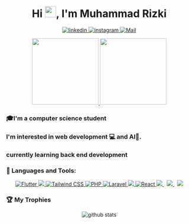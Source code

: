 <h1 align="center">Hi <img src="https://raw.githubusercontent.com/MartinHeinz/MartinHeinz/master/wave.gif" width="30px">, I'm Muhammad Rizki</h1>

<p align="center">
    <a href="https://www.linkedin.com/in/rizki-muhammad-32b4b4203/">
     <img alt="linkedin" src="https://img.shields.io/badge/Linkedin/rizki-300-blue?style=for-the-badge&logo=linkedin" />
  </a>
  <a href="https://www.instagram.com/krng_kng/">
    <img alt="instagram" src="https://img.shields.io/badge/Instagram/krng_kng-88-red?style=for-the-badge&logo=instagram" />
  </a>
  <a href="mailto:mrizki135790@gmail.com">
    <img alt="Mail" src="https://img.shields.io/badge/Mail/mrizki135790@gmail.com-Contact-red?style=for-the-badge&logo=gmail" />
  </a>
</p>

<p align="center">
<a href="https://github.com/MuhammadRizki8">
  <img height="180em" src="https://github-readme-stats-eight-theta.vercel.app/api?username=MuhammadRizki8&show_icons=true&theme=algolia&include_all_commits=true&count_private=true"/>
  <img height="180em" src="https://github-readme-stats-eight-theta.vercel.app/api/top-langs/?username=MuhammadRizki8&layout=compact&langs_count=8&theme=algolia"/>
</a>
</p>

### 🎓I'm a computer science student
### I'm interested in web development 💻 and AI🧠.
### currently learning back end development


### 🚀 Languages and Tools:
<p align="center"> 
    <a href="https://flutter.dev/" target="_blank"> <img src="https://img.icons8.com/color/48/000000/flutter.png" alt="Flutter"/> </a>
    <a href="https://www.python.org" target="_blank"> <img src="https://img.icons8.com/color/48/000000/python.png"/> </a> 
    <a href="https://tailwindcss.com/" target="_blank"> <img src="https://img.icons8.com/color/48/000000/tailwindcss.png" alt="Tailwind CSS"/> </a>
    <a href="https://www.php.net/" target="_blank"> <img src="https://img.icons8.com/officel/48/000000/php-logo.png" alt="PHP"/> </a>
    <a href="https://laravel.com/" target="_blank"> <img src="https://img.icons8.com/fluency/48/000000/laravel.png" alt="Laravel"/> </a>
    <a href="https://developer.mozilla.org/en-US/docs/Web/JavaScript" target="_blank"> <img src="https://img.icons8.com/color/48/000000/javascript.png"/> </a>
    <a href="https://reactjs.org/" target="_blank"> <img src="https://img.icons8.com/?size=48&id=25Sjy8fKExYA&format=png&color=000000" alt="React"/> </a>
    <a style="padding-right:8px;" href="https://nodejs.org" target="_blank"> <img src="https://img.icons8.com/color/48/000000/nodejs.png"/> </a> 
    <a style="padding-right:8px;" href="https://www.mysql.com/" target="_blank"> <img src="https://img.icons8.com/?size=48&id=QSjnrUKYMnxO&format=png&color=000000"/> </a>
    <a href="https://www.java.com" target="_blank"> <img src="https://img.icons8.com/color/48/000000/java-coffee-cup-logo.png"/> </a>
</p>

### 🏆 My Trophies
<p align="center">
  <img alt="github stats" src="https://github-profile-trophy.vercel.app/?username=MuhammadRizki8&theme=flat&row=1" />
</p>

